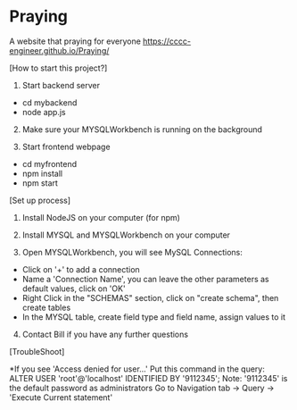 # Praying
A website that praying for everyone
https://cccc-engineer.github.io/Praying/

[How to start this project?]

1. Start backend server
  - cd mybackend
  - node app.js

2. Make sure your MYSQLWorkbench is running on the background

3. Start frontend webpage
  - cd myfrontend
  - npm install
  - npm start

[Set up process]

1. Install NodeJS on your computer (for npm)

2. Install MYSQL and MYSQLWorkbench on your computer

3. Open MYSQLWorkbench, you will see MySQL Connections:
  - Click on '+' to add a connection
  - Name a 'Connection Name', you can leave the other parameters as default values, click on 'OK'
  - Right Click in the "SCHEMAS" section, click on "create schema", then create tables
  - In the MYSQL table, create field type and field name, assign values to it

4. Contact Bill if you have any further questions

[TroubleShoot]

*If you see 'Access denied for user...'
Put this command in the query: ALTER USER 'root'@'localhost' IDENTIFIED BY '9112345';
Note: '9112345' is the default password as administrators
Go to Navigation tab -> Query -> 'Execute Current statement'
